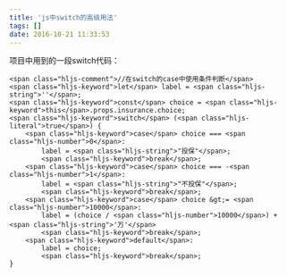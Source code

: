```yaml
---
title: 'js中switch的高级用法'
tags: []
date: 2016-10-21 11:33:53
---
```


项目中用到的一段switch代码：

    <span class="hljs-comment">//在switch的case中使用条件判断</span>
    <span class="hljs-keyword">let</span> label = <span class="hljs-string">''</span>;
    <span class="hljs-keyword">const</span> choice = <span class="hljs-keyword">this</span>.props.insurance.choice;
    <span class="hljs-keyword">switch</span> (<span class="hljs-literal">true</span>) {
        <span class="hljs-keyword">case</span> choice === <span class="hljs-number">0</span>:
            label = <span class="hljs-string">"投保"</span>;
            <span class="hljs-keyword">break</span>;
        <span class="hljs-keyword">case</span> choice === -<span class="hljs-number">1</span>:
            label = <span class="hljs-string">"不投保"</span>;
            <span class="hljs-keyword">break</span>;
        <span class="hljs-keyword">case</span> choice &gt;= <span class="hljs-number">10000</span>:
            label = (choice / <span class="hljs-number">10000</span>) + <span class="hljs-string">'万'</span>
            <span class="hljs-keyword">break</span>;
        <span class="hljs-keyword">default</span>:
            label = choice;
            <span class="hljs-keyword">break</span>;
    }